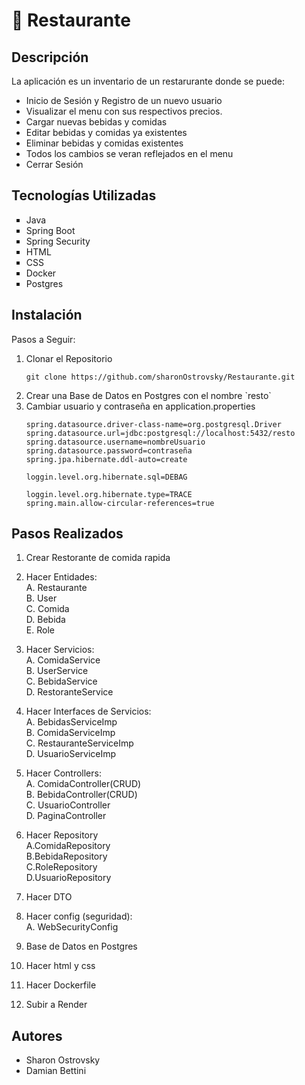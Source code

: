  # 	:fork_and_knife: **Restaurante** 


## Descripción

La aplicación es un inventario de un restarurante
donde se puede:
<ul>
<li>Inicio de Sesión y Registro de un nuevo usuario</li>
<li>Visualizar el menu con sus respectivos precios.</li>
<li>Cargar nuevas bebidas y comidas</li>
<li>Editar bebidas y comidas ya existentes</li>
<li>Eliminar bebidas y comidas existentes</li>
<li>Todos los cambios se veran reflejados en el menu</li>
<li>Cerrar Sesión</li>
</ul>

## Tecnologías Utilizadas

<ul type="square">
<li>Java</li>
<li>Spring Boot</li>
<li>Spring Security</li>
<li>HTML</li>
<li>CSS</li>
<li>Docker</li>
<li>Postgres</li>
</ul>

## Instalación

Pasos a Seguir: 

<ol>
<li>Clonar el Repositorio

```
git clone https://github.com/sharonOstrovsky/Restaurante.git
```

</li>
<li>Crear una Base de Datos en Postgres con el nombre `resto`
</li>
<li>Cambiar usuario y contraseña en application.properties

```
spring.datasource.driver-class-name=org.postgresql.Driver
spring.datasource.url=jdbc:postgresql://localhost:5432/resto
spring.datasource.username=nombreUsuario
spring.datasource.password=contraseña
spring.jpa.hibernate.ddl-auto=create

loggin.level.org.hibernate.sql=DEBAG

loggin.level.org.hibernate.type=TRACE
spring.main.allow-circular-references=true
```

</li>
</ol>


## Pasos Realizados
   1. Crear Restorante de comida rapida  
   2. Hacer Entidades:  
    A. Restaurante   
    B. User    
    C. Comida   
    D. Bebida   
    E. Role   
   
   3. Hacer Servicios: <br>
      A. ComidaService  
      B. UserService     
      C. BebidaService   
      D. RestoranteService <br>
   4. Hacer Interfaces de Servicios: <br>
   A. BebidasServiceImp <br>
   B. ComidaServiceImp <br>
   C. RestauranteServiceImp <br>
   D. UsuarioServiceImp <br>
 
   5. Hacer Controllers: <br>
   A. ComidaController(CRUD)   <br>
   B. BebidaController(CRUD)   
   C. UsuarioController    <br>
   D. PaginaController <br>
   
   6. Hacer Repository   <br>
      A.ComidaRepository  <br>
      B.BebidaRepository  <br>
      C.RoleRepository   <br>
      D.UsuarioRepository   <br>

   7. Hacer DTO

   8. Hacer config (seguridad): <br>
   A. WebSecurityConfig

   9. Base de Datos en Postgres   <br>

   10. Hacer html y css   <br> 

   11. Hacer Dockerfile   <br>

   12.  Subir a Render <br> 
             
## Autores

<ul>
<li>Sharon Ostrovsky</li>
<li>Damian Bettini</li>
</ul>

